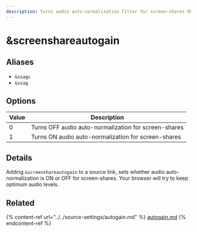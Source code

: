 ```yaml
---
description: Turns audio auto-normalization filter for screen-shares ON or OFF
---
```


# \&screenshareautogain

## Aliases

* `&ssagc`
* `&ssag`

## Options

| Value | Description                                          |
| ----- | ---------------------------------------------------- |
| 0     | Turns OFF audio auto-normalization for screen-shares |
| 1     | Turns ON audio auto-normalization for screen-shares  |

## Details

Adding `&screenshareautogain` to a source link, sets whether audio auto-normalization is ON or OFF for screen-shares. Your browser will try to keep optimum audio levels.

## Related

{% content-ref url="../../source-settings/autogain.md" %}
[autogain.md](../../source-settings/autogain.md)
{% endcontent-ref %}
